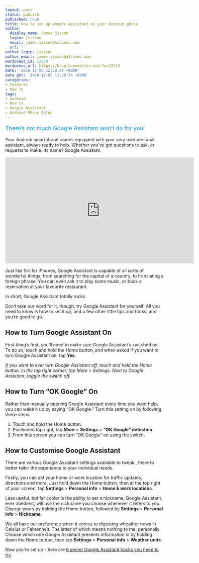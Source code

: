 ```yaml
---
layout: post
status: publish
published: true
title: How to set up Google Assistant on your Android phone
author:
  display_name: James Sisson
  login: jsisson
  email: james.sisson@a1comms.com
  url: ''
author_login: jsisson
author_email: james.sisson@a1comms.com
wordpress_id: 12514
wordpress_url: https://blog.buymobiles.net/?p=12514
date: '2016-12-05 12:20:34 +0000'
date_gmt: '2016-12-05 12:20:34 +0000'
categories:
- Features
- How To
tags:
- android
- How to
- Google Assistant
- Android Phone Setup
---
```

<p><span class="postStandFirst" style="color: #0896d5; line-height: 26px; font-size: 18px;">There&rsquo;s not much Google Assistant won&rsquo;t do for you!</span></p>
<p>Your Android smartphone comes equipped with your very own personal assistant, always ready to help. Whether you&rsquo;ve got questions to ask, or requests to make. Its name? Google Assistant.</p>
<p><iframe src="https://www.youtube.com/embed/FPfQMVf4vwQ" width="600" height="338" frameborder="0" allowfullscreen="allowfullscreen"></iframe></p>
<p>Just like Siri for iPhones, Google Assistant is capable of all sorts of wonderful things, from searching for the capital of a country, to translating a foreign phrase. You can even ask it to play some music, or book a reservation at your favourite restaurant.</p>
<p>In short, Google Assistant totally rocks.</p>
<p>Don&rsquo;t take our word for it, though, try Google Assistant for yourself. All you need to know is how to set it up, and a few other little tips and tricks, and you&rsquo;re good to go.</p>
<h2>How to Turn Google Assistant On</h2>
<p>First thing&rsquo;s first, you&rsquo;ll need to make sure Google Assistant&rsquo;s switched on. To do so, touch and hold the Home button, and when asked if you want to turn Google Assistant on, tap <strong>Yes</strong>.</p>
<p><em>If you want to ever turn Google Assistant off, touch and hold the Home button. In the top right corner, tap More > Settings. Next to Google Assistant, toggle the switch off.</em></p>
<h2>How to Turn &ldquo;OK Google&rdquo; On</h2>
<p>Rather than manually opening Google Assistant every time you want help, you can wake it up by saying &ldquo;OK Google.&rdquo; Turn this setting on by following these steps:</p>
<ol>
<li>Touch and hold the Home button.</li>
<li>Positioned top right, tap <strong>More</strong> > <strong>Settings</strong> > <strong>&ldquo;OK Google&rdquo; detection</strong>.</li>
<li>From this screen you can turn &ldquo;OK Google&rdquo; on using the switch.</li>
</ol>
<h2>How to Customise Google Assistant</h2>
<p>There are various Google Assistant settings available to tweak , there to better tailor the experience to your individual needs.</p>
<p>Firstly, you can set your home or work location for traffic updates, directions and more. Just hold down the Home button, then at the top right of your screen, tap <strong>Settings</strong> > <strong>Personal info</strong> > <strong>Home &amp; work locations</strong>.</p>
<p>Less useful, but far cooler is the ability to set a nickname. Google Assistant, ever obedient, will use the nickname you choose whenever it refers to you. Change yours by holding the Home button, followed by <strong>Settings</strong> > <strong>Personal</strong> <strong>info</strong> > <strong>Nickname</strong>.</p>
<p>We all have our preference when it comes to digesting wheather news in Celsius or Fahrenheit. The latter of which means nothing to me, personally. Choose which one Google Assistant presents information in by holding down the Home button, then tap <strong>Settings</strong> > <strong>Personal</strong> <strong>info</strong> > <strong>Weather</strong> <strong>units</strong>.</p>
<p>Now you're set up - here are&nbsp;<a href="https://blog.buymobiles.net/features/6-secret-google-assistant-hacks-you-need-to-try" target="_blank">6 secret Google Assistant hacks you need to try</a>.</p>
